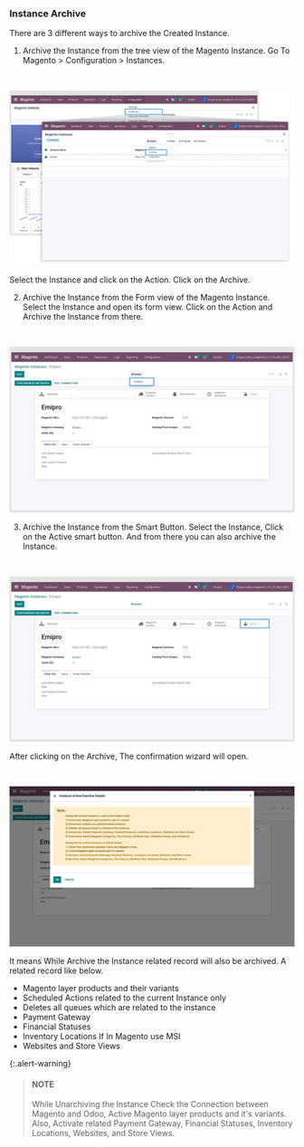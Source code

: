 
### Instance Archive



There are 3 different ways to archive the Created Instance.


1. Archive the Instance from the tree view of the Magento Instance. Go To Magento > Configuration > Instances.


 


![](./images/3-6-1.png)


Select the Instance and click on the Action. Click on the Archive.


2. Archive the Instance from the Form view of the Magento Instance. Select the Instance and open its form view. Click on the Action and Archive the Instance from there.


 


![](./images/3-6-2.png)


3. Archive the Instance from the Smart Button. Select the Instance, Click on the Active smart button. And from there you can also archive the Instance.


 


![](./images/3-6-3.png)


After clicking on the Archive, The confirmation wizard will open.


 


![](./images/3-6-4.png)


It means While Archive the Instance related record will also be archived. A related record like below.


* Magento layer products and their variants
* Scheduled Actions related to the current Instance only
* Deletes all queues which are related to the instance
* Payment Gateway
* Financial Statuses
* Inventory Locations If In Magento use MSI
* Websites and Store Views



{:.alert-warning} 
> 
> #### NOTE
> 
> While Unarchiving the Instance Check the Connection between Magento and Odoo, Active Magento layer products and it's variants. Also, Activate related Payment Gateway, Financial Statuses, Inventory Locations, Websites, and Store Views.
> 
> 
> 



